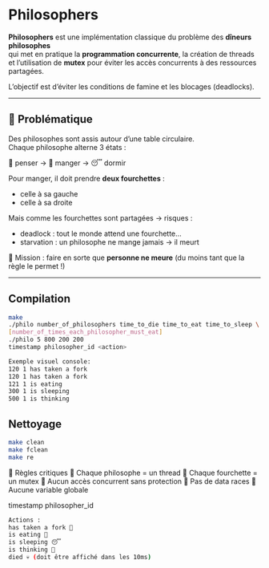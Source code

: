 # Philosophers

**Philosophers** est une implémentation classique du problème des **dîneurs philosophes**  
qui met en pratique la **programmation concurrente**, la création de threads et l’utilisation
de **mutex** pour éviter les accès concurrents à des ressources partagées.

L’objectif est d’éviter les conditions de famine et les blocages (deadlocks).

---

## 🧠 Problématique

Des philosophes sont assis autour d’une table circulaire.  
Chaque philosophe alterne 3 états :

🧠 penser → 🍝 manger → 😴 dormir

Pour manger, il doit prendre **deux fourchettes** :
- celle à sa gauche
- celle à sa droite

Mais comme les fourchettes sont partagées → risques :
- deadlock : tout le monde attend une fourchette…
- starvation : un philosophe ne mange jamais → il meurt

🎯 Mission : faire en sorte que **personne ne meure** (du moins tant que la règle le permet !)

---

## Compilation

```sh
make
./philo number_of_philosophers time_to_die time_to_eat time_to_sleep \
[number_of_times_each_philosopher_must_eat]
./philo 5 800 200 200
timestamp philosopher_id <action>

Exemple visuel console:
120 1 has taken a fork
120 1 has taken a fork
121 1 is eating
300 1 is sleeping
500 1 is thinking
```

## Nettoyage

```sh
make clean
make fclean
make re
```

📌 Règles critiques
🚫 Chaque philosophe = un thread
🚫 Chaque fourchette = un mutex
🚫 Aucun accès concurrent sans protection
🚫 Pas de data races
🚫 Aucune variable globale

timestamp philosopher_id <action>

```sh
Actions :
has taken a fork 🍴
is eating 🍝
is sleeping 😴
is thinking 🤔
died 💀 (doit être affiché dans les 10ms)
```
